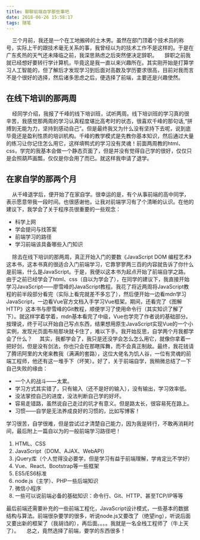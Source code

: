 ```yaml
---
title: 聊聊前端自学那些事吧
date: 2018-06-26 15:58:17
tags: 随笔
---
```


&nbsp;&nbsp;&nbsp;&nbsp;三个月前，我还是一个在工地搬砖的土木男。虽然在部门顶着个技术员的称号，实际上干的跟技术毫无关系的事，我曾经以为的技术工作不是这样的。于是在广东炙热的天气还未降临之前，我深思熟虑之后突然便决定辞职。
&nbsp;&nbsp;&nbsp;&nbsp;辞职之前我就已经想好要转行学计算机，毕竟这是我一直以来兴趣所在。其实刚开始是打算学习人工智能的，但了解后才发现学习到后面对高数及学历要求很高，目前对我而言不是个很好的选择，然后诸多思虑之后，便选择了前端，主要还是兴趣使然。
## 在线下培训的那两周
&nbsp;&nbsp;&nbsp;&nbsp;经同学介绍，我报了千峰的线下培训班，试听两周。线下培训班的学习真的很辛苦，我感觉那两周的学习认真程度堪比高考时的状态，很喜欢千峰的那句话,“拼搏到无能为力，坚持到感动自己”。但是最终我又为什么没有坚持下去呢，说到底毕竟还是盈利性质的培训机构。千峰的教学模式是先教你基本知识，然后通过大量的练习让你记住怎么用它，这样填鸭式的学习没有灵魂！前面两周教的html、css，学完的我基本会做一个静态页面了，但是并没有觉得自己学的很好，仅仅只是会照葫芦画瓢，仅仅是你会用了而已。就这样我申请了退学。
## 在家自学的那两个月
&nbsp;&nbsp;&nbsp;&nbsp;从千峰退学后，便开始了在家自学。很幸运的是，有个从事前端的高中同学，表示愿意带我一段时间。也很感谢他，让我对前端学习有了个清晰的认识。在他的建议下，我学会了关于程序员很重要的一些观念：

* 科学上网
* 学会提问与找答案
* 前端学习的路径
* 学习前端该具备哪些入门知识

&nbsp;&nbsp;&nbsp;&nbsp;除去在线下培训的那两周，真正开始入门的要数《JavaScript DOM 编程艺术》这本书，这本书真的很适合入门前端学习，它靠寥寥两三百的内容就告诉了你什么是前端，什么是JavaScript。于是，我便以这本书为起点开始了前端自学之路。由于之前已经学会了html、css（自以为学会了），在同学的建议下，我直接开始学习JavaScript——廖雪峰的JavaScript教程。我花了将近两周将JavaScript教程的前半段部分看完（实际上看完就差不多忘了），然后便开始一边看mdn学习JavaScript，一边看Vue官方文档入手学习Vue框架。期间，还看完了《图解HTTP》这本书与廖雪峰的Git教程，顺便学习了使用命令行（其实知识了解了下）。就这样学着学着，mdn基本看完了中级，Vue也学完了作者说的基础部分。按理说，终于可以开始自己写点东西，结果想用原生JavaScript实现Vue的一个小实例，发现光页面布局那块就卡住了，难以下手。我开始反思，自学两个月我都学会了什么？
&nbsp;&nbsp;&nbsp;&nbsp;其实，我都学会了，我只是还没学会怎么怎么用它，就像你拿着一把好剑，但是没有剑法，你也只会在那瞎挥舞，而不会真正制敌。最终，我花钱请了腾讯阿里的大佬来教我（满满的套路），这位大佬名为饥人谷，一位有灵魂的前端工程师，他还有这一堆手下（坏笑）。好了，关于前端自学，我稍微总结了一下自己失败的缘由：

* 一个人的战斗——太累。
* 学习方式其实错了，只有输入（还不是好的输入），没有输出，学习效率低。
* 没法掌控自己的进度，没法判断自己学的好坏。
* 容易走错路，虽然说自己走过的坑才有意义。但是路太长，很容易死在路上。
* 习惯——自学是无法养成良好的习惯的，比如写博客！

学习很苦，自学很难，但是尝试过才清楚自己能力，因为我是转行，不敢再消耗时间，最后附上一篇自以为的一般前端学习路径吧！
1. HTML、CSS
2. JavaScript（DOM、AJAX、WebAPI）
3. jQuery库（个人觉得没必要学，但是学习有益于前端理解，学肯定比不学好）
4. Vue、React、Bootstrap等一些框架
5. ES5/ES6标准
6. node.js（主学）、PHP一些后端知识
7. 微信小程序
8. 一些可以说前端必备的基础知识：命令行、Git、HTTP、甚至TCP/IP等等

最后前端还需要补充的一些前端工程化，JavaScript设计模式，一些基本的数据结构与算法。前端很杂要学的很多，听说node.js又要改了（绝望ing），听说后面又要出新的框架了（我胡诌的），再后面。。。。我就是一名全栈工程师了（牛上天了）。
&nbsp;&nbsp;&nbsp;&nbsp;总之，竟然选择了前端，要学的东西很多！